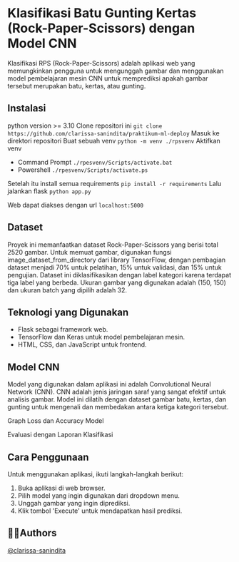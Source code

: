 # Klasifikasi Batu Gunting Kertas (Rock-Paper-Scissors) dengan Model CNN

Klasifikasi RPS (Rock-Paper-Scissors) adalah aplikasi web yang memungkinkan pengguna untuk mengunggah gambar dan menggunakan model pembelajaran mesin CNN untuk memprediksi apakah gambar tersebut merupakan batu, kertas, atau gunting.

## Instalasi
python version >= 3.10
Clone repositori ini
```git clone https://github.com/clarissa-sanindita/praktikum-ml-deploy```
Masuk ke direktori repositori
Buat sebuah venv
```python -m venv ./rpsvenv```
Aktifkan venv
- Command Prompt
```./rpesvenv/Scripts/activate.bat```
- Powershell
```./rpesvenv/Scripts/activate.ps```

Setelah itu install semua requirements
```pip install -r requirements```
Lalu jalankan flask
```python app.py```

Web dapat diakses dengan url ```localhost:5000```

## Dataset

Proyek ini memanfaatkan dataset Rock-Paper-Scissors yang berisi total 2520 gambar. Untuk memuat gambar, digunakan fungsi image_dataset_from_directory dari library TensorFlow, dengan pembagian dataset menjadi 70% untuk pelatihan, 15% untuk validasi, dan 15% untuk pengujian. Dataset ini diklasifikasikan dengan label kategori karena terdapat tiga label yang berbeda. Ukuran gambar yang digunakan adalah (150, 150) dan ukuran batch yang dipilih adalah 32.


## Teknologi yang Digunakan

- Flask sebagai framework web.
- TensorFlow dan Keras untuk model pembelajaran mesin.
- HTML, CSS, dan JavaScript untuk frontend.


## Model CNN

Model yang digunakan dalam aplikasi ini adalah Convolutional Neural Network (CNN). CNN adalah jenis jaringan saraf yang sangat efektif untuk analisis gambar. Model ini dilatih dengan dataset gambar batu, kertas, dan gunting untuk mengenali dan membedakan antara ketiga kategori tersebut.

Graph Loss dan Accuracy Model

Evaluasi dengan Laporan Klasifikasi

## Cara Penggunaan

Untuk menggunakan aplikasi, ikuti langkah-langkah berikut:

1. Buka aplikasi di web browser.
2. Pilih model yang ingin digunakan dari dropdown menu.
3. Unggah gambar yang ingin diprediksi.
4. Klik tombol 'Execute' untuk mendapatkan hasil prediksi.

## 👩‍💻Authors
[@clarissa-sanindita](https://www.github.com/clarissa-sanindita)